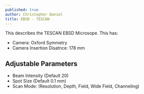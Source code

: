 ```yaml
---
published: true
author: Christopher Daniel
title: EBSD - TESCAN
---
```

This describes the TESCAN EBSD Microsope. This has:

- Camera: Oxford Symmetry
- Camera Insertion Disatnce: 178 mm

## Adjustable Parameters

- Beam Intensity (Default 20)
- Spot Size (Default 0.1 mm)
- Scan Mode: (Resolution, Depth, Field, Wide Field, Channeling)